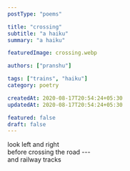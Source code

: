 ```yaml
---
postType: "poems"

title: "crossing"
subtitle: "a haiku"
summary: "a haiku"

featuredImage: crossing.webp

authors: ["pranshu"]

tags: ["trains", "haiku"]
category: poetry

createdAt: 2020-08-17T20:54:24+05:30
updatedAt: 2020-08-17T20:54:24+05:30

featured: false
draft: false
---
```


look left and right  
before crossing the road ---  
and railway tracks
